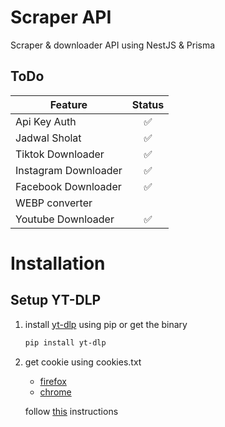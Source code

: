 # Scraper API

Scraper & downloader API using NestJS & Prisma

## ToDo

| Feature              | Status |
| -------------------- | :----: |
| Api Key Auth         |   ✅   |
| Jadwal Sholat        |   ✅   |
| Tiktok Downloader    |   ✅   |
| Instagram Downloader |   ✅   |
| Facebook Downloader  |   ✅   |
| WEBP converter       |        |
| Youtube Downloader   |   ✅   |

# Installation

## Setup YT-DLP

1. install [yt-dlp](https://github.com/yt-dlp/yt-dlp) using pip or get the binary

   ```bash
   pip install yt-dlp
   ```

2. get cookie using cookies.txt

   - [firefox](https://addons.mozilla.org/en-US/firefox/addon/cookies-txt/?utm_source=addons.mozilla.org&utm_medium=referral&utm_content=search)
   - [chrome](https://chromewebstore.google.com/detail/get-cookiestxt-locally/cclelndahbckbenkjhflpdbgdldlbecc)

   follow [this](https://github.com/yt-dlp/yt-dlp/wiki/Extractors#exporting-youtube-cookies) instructions
